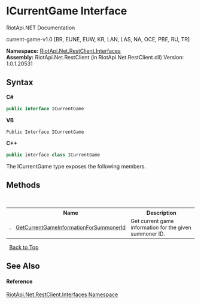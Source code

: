 # ICurrentGame Interface
RiotApi.NET Documentation 

current-game-v1.0 [BR, EUNE, EUW, KR, LAN, LAS, NA, OCE, PBE, RU, TR]

**Namespace:**&nbsp;<a href="48cda41f-0d73-abf8-ab33-13ac48004c66">RiotApi.Net.RestClient.Interfaces</a><br />**Assembly:**&nbsp;RiotApi.Net.RestClient (in RiotApi.Net.RestClient.dll) Version: 1.0.1.20531

## Syntax

**C#**<br />
``` C#
public interface ICurrentGame
```

**VB**<br />
``` VB
Public Interface ICurrentGame
```

**C++**<br />
``` C++
public interface class ICurrentGame
```

The ICurrentGame type exposes the following members.


## Methods
&nbsp;<table><tr><th></th><th>Name</th><th>Description</th></tr><tr><td>![Public method](media/pubmethod.gif "Public method")</td><td><a href="d811ada4-059b-b6ad-4683-994d31daec29">GetCurrentGameInformationForSummonerId</a></td><td>
Get current game information for the given summoner ID.</td></tr></table>&nbsp;
<a href="#icurrentgame-interface">Back to Top</a>

## See Also


#### Reference
<a href="48cda41f-0d73-abf8-ab33-13ac48004c66">RiotApi.Net.RestClient.Interfaces Namespace</a><br />